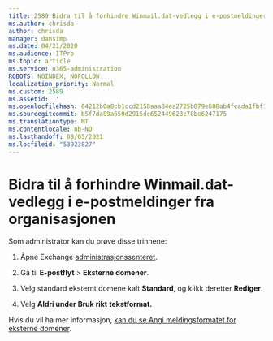 ```yaml
---
title: 2589 Bidra til å forhindre Winmail.dat-vedlegg i e-postmeldinger fra organisasjonen
ms.author: chrisda
author: chrisda
manager: dansimp
ms.date: 04/21/2020
ms.audience: ITPro
ms.topic: article
ms.service: o365-administration
ROBOTS: NOINDEX, NOFOLLOW
localization_priority: Normal
ms.custom: 2589
ms.assetid: ''
ms.openlocfilehash: 64212b0a8cb1ccd2158aaa84ea2725b879e608ab4fcada1fbf1032e896be12c2
ms.sourcegitcommit: b5f7da89a650d2915dc652449623c78be6247175
ms.translationtype: MT
ms.contentlocale: nb-NO
ms.lasthandoff: 08/05/2021
ms.locfileid: "53923827"
---
```

# <a name="help-prevent-winmaildat-attachments-in-email-messages-from-your-organization"></a>Bidra til å forhindre Winmail.dat-vedlegg i e-postmeldinger fra organisasjonen

Som administrator kan du prøve disse trinnene:

1. Åpne Exchange [administrasjonssenteret](https://outlook.office365.com/ecp/).

2. Gå til **E-postflyt**  >  **Eksterne domener**.

3. Velg standard eksternt domene kalt **Standard**, og klikk deretter **Rediger**.

4. Velg **Aldri under Bruk rikt** **tekstformat.**

Hvis du vil ha mer informasjon, [kan du se Angi meldingsformatet for eksterne domener](https://docs.microsoft.com/Exchange/mail-flow-best-practices/remote-domains/remote-domains#specifying-message-format).
